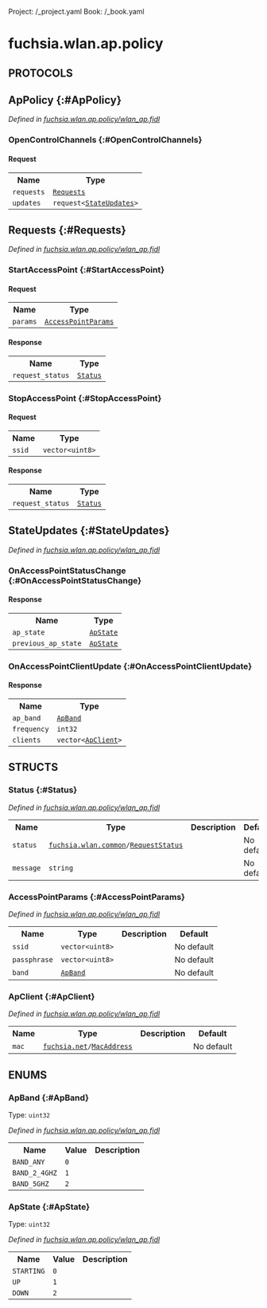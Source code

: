 Project: /_project.yaml
Book: /_book.yaml

# fuchsia.wlan.ap.policy


## **PROTOCOLS**

## ApPolicy {:#ApPolicy}
*Defined in [fuchsia.wlan.ap.policy/wlan_ap.fidl](https://fuchsia.googlesource.com/fuchsia/+/master/sdk/fidl/fuchsia.wlan.ap/wlan_ap.fidl#11)*


### OpenControlChannels {:#OpenControlChannels}


#### Request
<table>
    <tr><th>Name</th><th>Type</th></tr>
    <tr>
            <td><code>requests</code></td>
            <td>
                <code><a class='link' href='../fuchsia.wlan.ap.policy/index.html#Requests'>Requests</a></code>
            </td>
        </tr><tr>
            <td><code>updates</code></td>
            <td>
                <code>request&lt;<a class='link' href='../fuchsia.wlan.ap.policy/index.html#StateUpdates'>StateUpdates</a>&gt;</code>
            </td>
        </tr></table>



## Requests {:#Requests}
*Defined in [fuchsia.wlan.ap.policy/wlan_ap.fidl](https://fuchsia.googlesource.com/fuchsia/+/master/sdk/fidl/fuchsia.wlan.ap/wlan_ap.fidl#16)*


### StartAccessPoint {:#StartAccessPoint}


#### Request
<table>
    <tr><th>Name</th><th>Type</th></tr>
    <tr>
            <td><code>params</code></td>
            <td>
                <code><a class='link' href='../fuchsia.wlan.ap.policy/index.html#AccessPointParams'>AccessPointParams</a></code>
            </td>
        </tr></table>


#### Response
<table>
    <tr><th>Name</th><th>Type</th></tr>
    <tr>
            <td><code>request_status</code></td>
            <td>
                <code><a class='link' href='../fuchsia.wlan.ap.policy/index.html#Status'>Status</a></code>
            </td>
        </tr></table>

### StopAccessPoint {:#StopAccessPoint}


#### Request
<table>
    <tr><th>Name</th><th>Type</th></tr>
    <tr>
            <td><code>ssid</code></td>
            <td>
                <code>vector&lt;uint8&gt;</code>
            </td>
        </tr></table>


#### Response
<table>
    <tr><th>Name</th><th>Type</th></tr>
    <tr>
            <td><code>request_status</code></td>
            <td>
                <code><a class='link' href='../fuchsia.wlan.ap.policy/index.html#Status'>Status</a></code>
            </td>
        </tr></table>

## StateUpdates {:#StateUpdates}
*Defined in [fuchsia.wlan.ap.policy/wlan_ap.fidl](https://fuchsia.googlesource.com/fuchsia/+/master/sdk/fidl/fuchsia.wlan.ap/wlan_ap.fidl#22)*


### OnAccessPointStatusChange {:#OnAccessPointStatusChange}




#### Response
<table>
    <tr><th>Name</th><th>Type</th></tr>
    <tr>
            <td><code>ap_state</code></td>
            <td>
                <code><a class='link' href='../fuchsia.wlan.ap.policy/index.html#ApState'>ApState</a></code>
            </td>
        </tr><tr>
            <td><code>previous_ap_state</code></td>
            <td>
                <code><a class='link' href='../fuchsia.wlan.ap.policy/index.html#ApState'>ApState</a></code>
            </td>
        </tr></table>

### OnAccessPointClientUpdate {:#OnAccessPointClientUpdate}




#### Response
<table>
    <tr><th>Name</th><th>Type</th></tr>
    <tr>
            <td><code>ap_band</code></td>
            <td>
                <code><a class='link' href='../fuchsia.wlan.ap.policy/index.html#ApBand'>ApBand</a></code>
            </td>
        </tr><tr>
            <td><code>frequency</code></td>
            <td>
                <code>int32</code>
            </td>
        </tr><tr>
            <td><code>clients</code></td>
            <td>
                <code>vector&lt;<a class='link' href='../fuchsia.wlan.ap.policy/index.html#ApClient'>ApClient</a>&gt;</code>
            </td>
        </tr></table>



## **STRUCTS**

### Status {:#Status}
*Defined in [fuchsia.wlan.ap.policy/wlan_ap.fidl](https://fuchsia.googlesource.com/fuchsia/+/master/sdk/fidl/fuchsia.wlan.ap/wlan_ap.fidl#27)*





<table>
    <tr><th>Name</th><th>Type</th><th>Description</th><th>Default</th></tr><tr>
            <td><code>status</code></td>
            <td>
                <code><a class='link' href='../fuchsia.wlan.common/index.html'>fuchsia.wlan.common</a>/<a class='link' href='../fuchsia.wlan.common/index.html#RequestStatus'>RequestStatus</a></code>
            </td>
            <td></td>
            <td>No default</td>
        </tr><tr>
            <td><code>message</code></td>
            <td>
                <code>string</code>
            </td>
            <td></td>
            <td>No default</td>
        </tr>
</table>

### AccessPointParams {:#AccessPointParams}
*Defined in [fuchsia.wlan.ap.policy/wlan_ap.fidl](https://fuchsia.googlesource.com/fuchsia/+/master/sdk/fidl/fuchsia.wlan.ap/wlan_ap.fidl#33)*





<table>
    <tr><th>Name</th><th>Type</th><th>Description</th><th>Default</th></tr><tr>
            <td><code>ssid</code></td>
            <td>
                <code>vector&lt;uint8&gt;</code>
            </td>
            <td></td>
            <td>No default</td>
        </tr><tr>
            <td><code>passphrase</code></td>
            <td>
                <code>vector&lt;uint8&gt;</code>
            </td>
            <td></td>
            <td>No default</td>
        </tr><tr>
            <td><code>band</code></td>
            <td>
                <code><a class='link' href='../fuchsia.wlan.ap.policy/index.html#ApBand'>ApBand</a></code>
            </td>
            <td></td>
            <td>No default</td>
        </tr>
</table>

### ApClient {:#ApClient}
*Defined in [fuchsia.wlan.ap.policy/wlan_ap.fidl](https://fuchsia.googlesource.com/fuchsia/+/master/sdk/fidl/fuchsia.wlan.ap/wlan_ap.fidl#56)*





<table>
    <tr><th>Name</th><th>Type</th><th>Description</th><th>Default</th></tr><tr>
            <td><code>mac</code></td>
            <td>
                <code><a class='link' href='../fuchsia.net/index.html'>fuchsia.net</a>/<a class='link' href='../fuchsia.net/index.html#MacAddress'>MacAddress</a></code>
            </td>
            <td></td>
            <td>No default</td>
        </tr>
</table>



## **ENUMS**

### ApBand {:#ApBand}
Type: <code>uint32</code>

*Defined in [fuchsia.wlan.ap.policy/wlan_ap.fidl](https://fuchsia.googlesource.com/fuchsia/+/master/sdk/fidl/fuchsia.wlan.ap/wlan_ap.fidl#40)*



<table>
    <tr><th>Name</th><th>Value</th><th>Description</th></tr><tr>
            <td><code>BAND_ANY</code></td>
            <td><code>0</code></td>
            <td></td>
        </tr><tr>
            <td><code>BAND_2_4GHZ</code></td>
            <td><code>1</code></td>
            <td></td>
        </tr><tr>
            <td><code>BAND_5GHZ</code></td>
            <td><code>2</code></td>
            <td></td>
        </tr></table>

### ApState {:#ApState}
Type: <code>uint32</code>

*Defined in [fuchsia.wlan.ap.policy/wlan_ap.fidl](https://fuchsia.googlesource.com/fuchsia/+/master/sdk/fidl/fuchsia.wlan.ap/wlan_ap.fidl#48)*



<table>
    <tr><th>Name</th><th>Value</th><th>Description</th></tr><tr>
            <td><code>STARTING</code></td>
            <td><code>0</code></td>
            <td></td>
        </tr><tr>
            <td><code>UP</code></td>
            <td><code>1</code></td>
            <td></td>
        </tr><tr>
            <td><code>DOWN</code></td>
            <td><code>2</code></td>
            <td></td>
        </tr></table>











